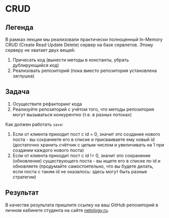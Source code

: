# CRUD

## Легенда

В рамках лекции мы реализовали практически полноценный In-Memory CRUD (Create Read Update Delete) сервер на базе сервлетов. Этому серверу не хватает двух вещей:
1. Причесать код (вынести методы в константы, убрать дублирующийся код)
1. Реализовать репозиторий (пока вместо репозитория установлена заглушка)

## Задача

1. Осуществите рефакторинг кода
1. Реализуйте репозиторий с учётом того, что методы репозитория могут вызываться конкурентно (т.е. в разных потоках)

Как должен работать `save`:
1. Если от клиента приходит пост с id = 0, значит это создание нового поста - вы сохраняете его в списке и присваиваете ему новый id (достаточно хранить счётчик с целым числом и увеличивать на 1 при создании каждого нового поста)
1. Если от клиента приходит пост с id != 0, значит это сохранение (обновление) существующего поста - вы ищете его в списке по id и обновляете (продумайте самостоятельно, что вы будете делать, если поста с таким id не оказалось: здесь могут быть разные стратегии)

## Результат

В качестве результата пришлите ссылку на ваш GitHub репозиторий в личном кабинете студента на сайте [netology.ru](https://netology.ru).

